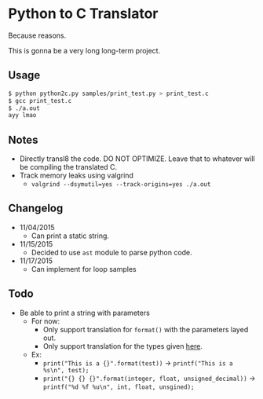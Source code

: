 # Python to C Translator
Because reasons.

This is gonna be a very long long-term project.

## Usage
```sh
$ python python2c.py samples/print_test.py > print_test.c
$ gcc print_test.c
$ ./a.out
ayy lmao
```

## Notes
- Directly transl8 the code. DO NOT OPTIMIZE. Leave that to whatever will be compiling the translated C.
- Track memory leaks using valgrind
  - `valgrind --dsymutil=yes --track-origins=yes ./a.out`

## Changelog
- 11/04/2015
  - Can print a static string.
- 11/15/2015
  - Decided to use `ast` module to parse python code.
- 11/17/2015
  - Can implement for loop samples

## Todo
- Be able to print a string with parameters
  - For now:
    - Only support translation for `format()` with the parameters layed out. 
    - Only support translation for the types given [here](https://www.le.ac.uk/users/rjm1/cotter/page_30.htm).
  - Ex:
    - `print("This is a {}".format(test))` -> `printf("This is a %s\n", test);`
    - `print("{} {} {}".format(integer, float, unsigned_decimal))` -> `printf("%d %f %u\n", int, float, unsgined);`